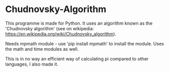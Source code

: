 # Chudnovsky-Algorithm
This programme is made for Python.
It uses an algorithm known as the 'Chudnovsky algorithm' (see on wikipedia: https://en.wikipedia.org/wiki/Chudnovsky_algorithm).

Needs mpmath module - use 'pip install mpmath' to install the module.
Uses the math and time modules as well.

This is in no way an efficient way of calculating pi compared to other languages, I also made it.
